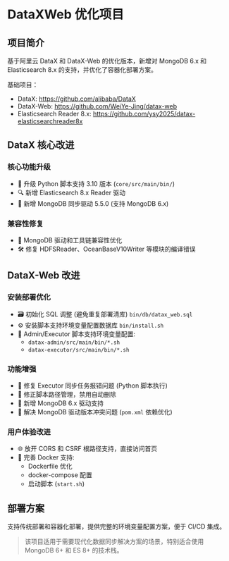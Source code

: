 # DataXWeb 优化项目

## 项目简介
基于阿里云 DataX 和 DataX-Web 的优化版本，新增对 MongoDB 6.x 和 Elasticsearch 8.x 的支持，并优化了容器化部署方案。

基础项目：
- DataX: https://github.com/alibaba/DataX
- DataX-Web: https://github.com/WeiYe-Jing/datax-web
- Elasticsearch Reader 8.x: https://github.com/ysy2025/datax-elasticsearchreader8x

## DataX 核心改进

### 核心功能升级
- 🐍 升级 Python 脚本支持 3.10 版本 (`core/src/main/bin/`)
- 🔍 新增 Elasticsearch 8.x Reader 驱动
- 🍃 新增 MongoDB 同步驱动 5.5.0 (支持 MongoDB 6.x)

### 兼容性修复
- 🔧 MongoDB 驱动和工具链兼容性优化
- 🛠️ 修复 HDFSReader、OceanBaseV10Writer 等模块的编译错误

## DataX-Web 改进

### 安装部署优化
- 🗃️ 初始化 SQL 调整 (避免重复部署清库) `bin/db/datax_web.sql`
- ⚙️ 安装脚本支持环境变量配置数据库 `bin/install.sh`
- 🔌 Admin/Executor 脚本支持环境变量配置:
  - `datax-admin/src/main/bin/*.sh`
  - `datax-executor/src/main/bin/*.sh`

### 功能增强
- 🐛 修复 Executor 同步任务报错问题 (Python 脚本执行)
- 📁 修正脚本路径管理，禁用自动删除
- 🍃 新增 MongoDB 6.x 驱动支持
- 🔗 解决 MongoDB 驱动版本冲突问题 (`pom.xml` 依赖优化)

### 用户体验改进
- 🌐 放开 CORS 和 CSRF 根路径支持，直接访问首页
- 🐳 完善 Docker 支持:
  - Dockerfile 优化
  - docker-compose 配置
  - 启动脚本 (`start.sh`)

## 部署方案
支持传统部署和容器化部署，提供完整的环境变量配置方案，便于 CI/CD 集成。

> 该项目适用于需要现代化数据同步解决方案的场景，特别适合使用 MongoDB 6+ 和 ES 8+ 的技术栈。
